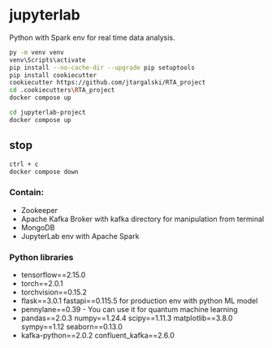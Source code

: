 # jupyterlab
Python with Spark env for real time data analysis.
```bash
py -m venv venv
venv\Scripts\activate
pip install --no-cache-dir --upgrade pip setuptools
pip install cookiecutter
cookiecutter https://github.com/jtargalski/RTA_project
cd .cookiecutters\RTA_project
docker compose up
```


```bash
cd jupyterlab-project
docker compose up
```

## stop

```bash
ctrl + c 
docker compose down
```

### Contain: 
- Zookeeper
- Apache Kafka Broker with kafka directory for manipulation from terminal
- MongoDB
- JupyterLab env with Apache Spark

### Python libraries
- tensorflow==2.15.0
- torch==2.0.1
- torchvision==0.15.2
- flask==3.0.1 fastapi==0.115.5 for production env with python ML model 
- pennylane==0.39 - You can use it for quantum machine learning
- pandas==2.0.3 numpy==1.24.4 scipy==1.11.3 matplotlib==3.8.0 sympy==1.12 seaborn==0.13.0
- kafka-python==2.0.2 confluent_kafka==2.6.0
